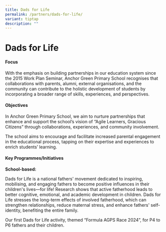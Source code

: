 ```yaml
---
title: Dads for Life
permalink: /partners/dads-for-life/
variant: tiptap
description: ""
---
```

<h1>Dads for Life</h1>
<h4>Focus</h4>
<p>With the emphasis on building partnerships in our education system since
the 2015 Work Plan Seminar, Anchor Green Primary School recognises that
collaborations with parents, alumni, external organisations, and the community
can contribute to the holistic development of students by incorporating
a broader range of skills, experiences, and perspectives.</p>
<h4>Objectives</h4>
<p>In Anchor Green Primary School, we aim to nurture partnerships that enhance
and support the school’s vision of “Agile Learners, Gracious Citizens”
through collaborations, experiences, and community involvement.</p>
<p>The school aims to encourage and facilitate increased parental engagement
in the educational process, tapping on their expertise and experiences
to enrich students’ learning.</p>
<h4>Key Programmes/Initiatives</h4>
<p><strong>School-based:</strong>
</p>
<p>Dads for Life is a national fathers' movement dedicated to inspiring,
mobilising, and engaging fathers to become positive influences in their
children's lives—for life! Research shows that active fatherhood leads
to better cognitive, emotional, and academic development in children. Dads
for Life stresses the long-term effects of involved fatherhood, which can
strengthen relationships, reduce maternal stress, and enhance fathers'
self-identity, benefiting the entire family.</p>
<p>Our first Dads for Life activity, themed “Formula AGPS Race 2024”, for
P4 to P6 fathers and their children.</p>
<p></p>